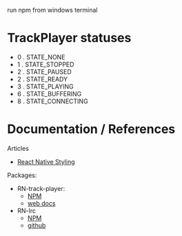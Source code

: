 run npm from windows terminal

# TrackPlayer statuses
  * 0 . STATE_NONE
  * 1 . STATE_STOPPED
  * 2 . STATE_PAUSED
  * 2 . STATE_READY
  * 3 . STATE_PLAYING
  * 6 . STATE_BUFFERING
  * 8 . STATE_CONNECTING


# Documentation / References

Articles
  * [React Native Styling](https://thoughtbot.com/blog/structure-for-styling-in-react-native)


Packages:
* RN-track-player:
  *  [NPM](https://www.npmjs.com/package/react-native-track-player)
  *  [web docs](https://react-native-track-player.js.org/documentation/)
* RN-lrc
  *  [NPM](https://www.npmjs.com/package/react-native-lrc)
  *  [github](https://github.com/wubocong/react-native-lrc)